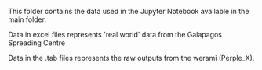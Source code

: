 This folder contains the data used in the Jupyter Notebook available in the main folder.

Data in excel files represents 'real world' data from the Galapagos Spreading Centre

Data in the .tab files represents the raw outputs from the werami (Perple_X).
